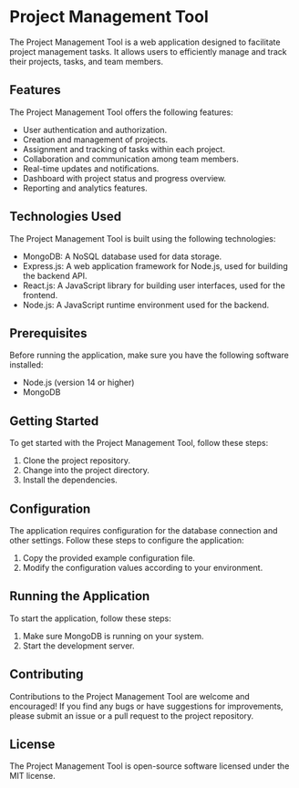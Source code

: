 # Project Management Tool

The Project Management Tool is a web application designed to facilitate project management tasks. It allows users to efficiently manage and track their projects, tasks, and team members.

## Features

The Project Management Tool offers the following features:

- User authentication and authorization.
- Creation and management of projects.
- Assignment and tracking of tasks within each project.
- Collaboration and communication among team members.
- Real-time updates and notifications.
- Dashboard with project status and progress overview.
- Reporting and analytics features.

## Technologies Used

The Project Management Tool is built using the following technologies:

- MongoDB: A NoSQL database used for data storage.
- Express.js: A web application framework for Node.js, used for building the backend API.
- React.js: A JavaScript library for building user interfaces, used for the frontend.
- Node.js: A JavaScript runtime environment used for the backend.

## Prerequisites

Before running the application, make sure you have the following software installed:

- Node.js (version 14 or higher)
- MongoDB

## Getting Started

To get started with the Project Management Tool, follow these steps:

1. Clone the project repository.
2. Change into the project directory.
3. Install the dependencies.

## Configuration

The application requires configuration for the database connection and other settings. Follow these steps to configure the application:

1. Copy the provided example configuration file.
2. Modify the configuration values according to your environment.

## Running the Application

To start the application, follow these steps:

1. Make sure MongoDB is running on your system.
2. Start the development server.

## Contributing

Contributions to the Project Management Tool are welcome and encouraged! If you find any bugs or have suggestions for improvements, please submit an issue or a pull request to the project repository.

## License

The Project Management Tool is open-source software licensed under the MIT license.
